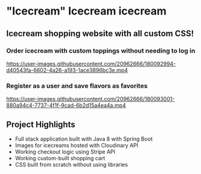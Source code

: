 # "Icecream" Icecream icecream
## Icecream shopping website with all custom CSS!
### Order icecream with custom toppings without needing to log in


https://user-images.githubusercontent.com/20962666/180092994-d40543fa-6602-4a26-a193-1ace3896bc3e.mp4


### Register as a user and save flavors as favorites



https://user-images.githubusercontent.com/20962666/180093001-880a94c4-7737-4f1f-9cad-6b2d15a4ea4a.mp4



## Project Highlights
- Full stack application built with Java 8 with Spring Boot
- Images for icecreams hosted with Cloudinary API
- Working checkout logic using Stripe API
- Working custom-built shopping cart
- CSS built from scratch without using libraries
